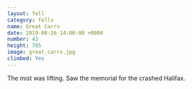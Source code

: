 ```yaml
---
layout: fell
category: fells
name: Great Carrs
date: 2019-08-26 14:00:00 +0000
number: 43
height: 785
image: great_carrs.jpg
climbed: Yes
---
```

The mist was lifting.  Saw the memorial for the crashed Halifax.
